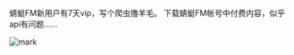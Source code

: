 蜻蜓FM新用户有7天vip，写个爬虫撸羊毛。
下载蜻蜓FM帐号中付费内容，似乎api有问题……

![mark](http://imgs.bizha.top/bizha/20201030/aW8CR2sBjn2Q.png?imageslim)
